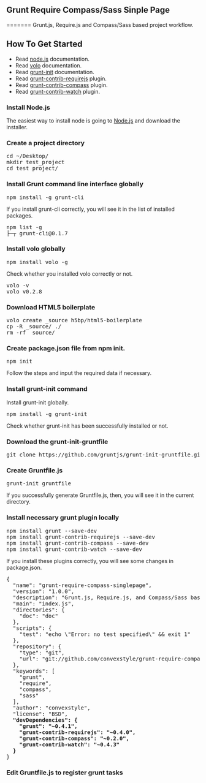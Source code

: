 ## Grunt Require Compass/Sass Sinple Page
=======
Grunt.js, Require.js and Compass/Sass based project workflow.

## How To Get Started
* Read [node.js](http://nodejs.org/api/) documentation.
* Read [volo](https://github.com/volojs/volo/wiki/) documentation.
* Read [grunt-init](https://github.com/gruntjs/grunt-init-gruntfile) documentation.
* Read [grunt-contrib-requirejs](https://github.com/gruntjs/grunt-contrib-requirejs) plugin.
* Read [grunt-contrib-compass](https://github.com/gruntjs/grunt-contrib-compass) plugin.
* Read [grunt-contrib-watch](https://github.com/gruntjs/grunt-contrib-watch) plugin.


### Install Node.js
The easiest way to install node is going to [Node.js](http://nodejs.org/) and download the installer.

### Create a project directory
<pre>
cd ~/Desktop/
mkdir test_project
cd test_project/
</pre>

### Install Grunt command line interface globally
<pre>
npm install -g grunt-cli
</pre>

If you install grunt-cli correctly, you will see it in the list of installed packages.
<pre>
npm list -g
├─┬ grunt-cli@0.1.7
</pre>

### Install volo globally
<pre>
npm install volo -g
</pre>

Check whether you installed volo correctly or not.
<pre>
volo -v
volo v0.2.8
</pre>

### Download HTML5 boilerplate
<pre>
volo create _source h5bp/html5-boilerplate
cp -R _source/ ./
rm -rf _source/
</pre>

### Create package.json file from npm init.
<pre>
npm init
</pre>
Follow the steps and input the required data if necessary.

### Install grunt-init command
Install grunt-init globally.
<pre>
npm install -g grunt-init
</pre>

Check whether grunt-init has been successfully installed or not.

### Download the grunt-init-gruntfile
<pre>
git clone https://github.com/gruntjs/grunt-init-gruntfile.git ~/.grunt-init/gruntfile
</pre>

### Create Gruntfile.js
<pre>
grunt-init gruntfile
</pre>
If you successfully generate Gruntfile.js, then, you  will see it in the current directory.

### Install necessary grunt plugin locally
<pre>
npm install grunt --save-dev
npm install grunt-contrib-requirejs --save-dev
npm install grunt-contrib-compass --save-dev
npm install grunt-contrib-watch --save-dev
</pre>
If you install these plugins correctly, you will see some changes in package.json.
<pre>
{
  "name": "grunt-require-compass-singlepage",
  "version": "1.0.0",
  "description": "Grunt.js, Require.js, and Compass/Sass based procedure.",
  "main": "index.js",
  "directories": {
    "doc": "doc"
  },
  "scripts": {
    "test": "echo \"Error: no test specified\" && exit 1"
  },
  "repository": {
    "type": "git",
    "url": "git://github.com/convexstyle/grunt-require-compass-singlepage.git"
  },
  "keywords": [
    "grunt",
    "require",
    "compass",
    "sass"
  ],
  "author": "convexstyle",
  "license": "BSD",
  <strong>"devDependencies": {
    "grunt": "~0.4.1",
    "grunt-contrib-requirejs": "~0.4.0",
    "grunt-contrib-compass": "~0.2.0",
    "grunt-contrib-watch": "~0.4.3"
  }</strong>
}
</pre>

### Edit Gruntfile.js to register grunt tasks


